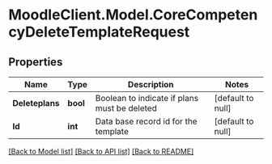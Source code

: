 # MoodleClient.Model.CoreCompetencyDeleteTemplateRequest

## Properties

Name | Type | Description | Notes
------------ | ------------- | ------------- | -------------
**Deleteplans** | **bool** | Boolean to indicate if plans must be deleted | [default to null]
**Id** | **int** | Data base record id for the template | [default to null]

[[Back to Model list]](../README.md#documentation-for-models) [[Back to API list]](../README.md#documentation-for-api-endpoints) [[Back to README]](../README.md)

